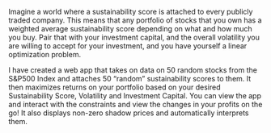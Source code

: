 Imagine a world where a sustainability score is attached to every publicly traded company. This means that any portfolio of stocks that you own has a weighted average sustainability score depending on what and how much you buy. Pair that with your investment capital, and the overall volatility you are willing to accept for your investment, and you have yourself a linear optimization problem.

I have created a web app that takes on data on 50 random stocks from the S&P500 Index and attaches 50 “random” sustainability scores to them. It then maximizes returns on your portfolio based on your desired Sustainability Score, Volatility and Investment Capital. You can view the app and interact with the constraints and view the changes in your profits on the go! It also displays non-zero shadow prices and automatically interprets them.
